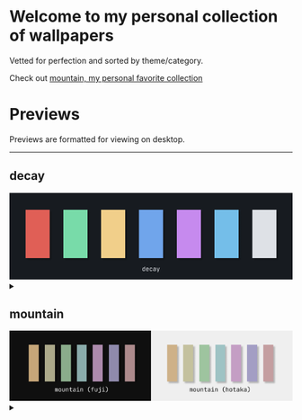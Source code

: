 
# Welcome to my personal collection of wallpapers

Vetted for perfection and sorted by theme/category.

Check out [mountain, my personal favorite collection](#mountain)

# Previews
Previews are formatted for viewing on desktop.

<hr>
<p align="center">


## decay
<img src="palette/decay.png" title="decay">
<details><summary></summary>

| | | |
|:---------:|:---------:|:----------:|
| <img src="./decay/dark/shore_00.jpg" title="./decay/dark/shore_00" width="300" height="160"> | <img src="./decay/dark/arch.jpg" title="./decay/dark/arch" width="300" height="160"> | <img src="./decay/dark/mountain_01.jpg" title="./decay/dark/mountain_01" width="300" height="160"> | <img src="./decay/dark/rocky_shore_03.png" title="./decay/dark/rocky_shore_03" width="300" height="160"> |
| <img src="./decay/dark/rocky_shore_01.jpg" title="./decay/dark/rocky_shore_01" width="300" height="160"> | <img src="./decay/dark/hut.jpg" title="./decay/dark/hut" width="300" height="160"> | <img src="./decay/dark/ice.jpg" title="./decay/dark/ice" width="300" height="160"> | <img src="./decay/dark/rocky_shore_04.jpg" title="./decay/dark/rocky_shore_04" width="300" height="160"> |
| <img src="./decay/dark/ocean.jpg" title="./decay/dark/ocean" width="300" height="160"> | <img src="./decay/dark/fog.jpg" title="./decay/dark/fog" width="300" height="160"> | <img src="./decay/dark/shore_01.jpg" title="./decay/dark/shore_01" width="300" height="160"> | <img src="./decay/dark/mountain_00.jpg" title="./decay/dark/mountain_00" width="300" height="160"> |
| <img src="./decay/light/rocky_shore_02.png" title="./decay/light/rocky_shore_02" width="300" height="160"> | <img src="./decay/light/icefall.jpg" title="./decay/light/icefall" width="300" height="160"> | <img src="./decay/light/mountain_02.png" title="./decay/light/mountain_02" width="300" height="160"> 
</details>

## mountain
<img src="palette/mountain.png" title="mountain">
<details><summary></summary>

| | | |
|:---------:|:---------:|:----------:|
| <img src="./mountain/serious/mountain_00.jpeg" title="./mountain/serious/mountain_00." width="300" height="160"> | <img src="./mountain/serious/mountain_01.jpg" title="./mountain/serious/mountain_01" width="300" height="160"> | <img src="./mountain/serious/beyond_belief_darker.jpeg" title="./mountain/serious/beyond_belief_darker." width="300" height="160"> | <img src="./mountain/serious/samori_02.jpg" title="./mountain/serious/samori_02" width="300" height="160"> |
| <img src="./mountain/serious/beyond_belief_lighter.jpeg" title="./mountain/serious/beyond_belief_lighter." width="300" height="160"> | <img src="./mountain/serious/samori_03.jpg" title="./mountain/serious/samori_03" width="300" height="160"> | <img src="./mountain/serious/shore.png" title="./mountain/serious/shore" width="300" height="160"> | <img src="./mountain/serious/mountain_03_fuji.jpg" title="./mountain/serious/mountain_03_fuji" width="300" height="160"> |
| <img src="./mountain/serious/mountain_02.png" title="./mountain/serious/mountain_02" width="300" height="160"> | <img src="./mountain/serious/samori_01.jpg" title="./mountain/serious/samori_01" width="300" height="160"> | <img src="./mountain/fun/aspectsides.jpg" title="./mountain/fun/aspectsides" width="300" height="160"> 
</details>
</p>
